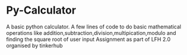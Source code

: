 # Py-Calculator
A basic python calculator.
A few lines of code to do basic mathematical operations like addition,subtraction,division,multipication,modulo and finding the square root of user input
Assignment as part of LFH 2.0 organised by tinkerhub
